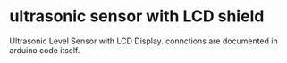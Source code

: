 # ultrasonic sensor with LCD shield
Ultrasonic Level Sensor with LCD Display.
connctions are documented in arduino code itself.
